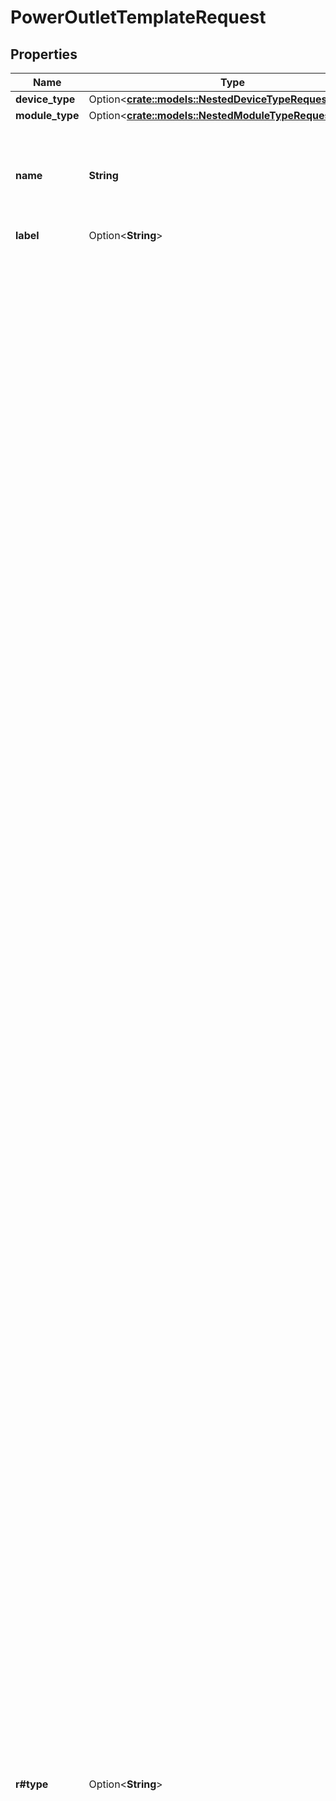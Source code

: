 # PowerOutletTemplateRequest

## Properties

Name | Type | Description | Notes
------------ | ------------- | ------------- | -------------
**device_type** | Option<[**crate::models::NestedDeviceTypeRequest**](NestedDeviceTypeRequest.md)> |  | [optional]
**module_type** | Option<[**crate::models::NestedModuleTypeRequest**](NestedModuleTypeRequest.md)> |  | [optional]
**name** | **String** | {module} is accepted as a substitution for the module bay position when attached to a module type. | 
**label** | Option<**String**> | Physical label | [optional]
**r#type** | Option<**String**> | * `iec-60320-c5` - C5 * `iec-60320-c7` - C7 * `iec-60320-c13` - C13 * `iec-60320-c15` - C15 * `iec-60320-c19` - C19 * `iec-60320-c21` - C21 * `iec-60309-p-n-e-4h` - P+N+E 4H * `iec-60309-p-n-e-6h` - P+N+E 6H * `iec-60309-p-n-e-9h` - P+N+E 9H * `iec-60309-2p-e-4h` - 2P+E 4H * `iec-60309-2p-e-6h` - 2P+E 6H * `iec-60309-2p-e-9h` - 2P+E 9H * `iec-60309-3p-e-4h` - 3P+E 4H * `iec-60309-3p-e-6h` - 3P+E 6H * `iec-60309-3p-e-9h` - 3P+E 9H * `iec-60309-3p-n-e-4h` - 3P+N+E 4H * `iec-60309-3p-n-e-6h` - 3P+N+E 6H * `iec-60309-3p-n-e-9h` - 3P+N+E 9H * `iec-60906-1` - IEC 60906-1 * `nbr-14136-10a` - 2P+T 10A (NBR 14136) * `nbr-14136-20a` - 2P+T 20A (NBR 14136) * `nema-1-15r` - NEMA 1-15R * `nema-5-15r` - NEMA 5-15R * `nema-5-20r` - NEMA 5-20R * `nema-5-30r` - NEMA 5-30R * `nema-5-50r` - NEMA 5-50R * `nema-6-15r` - NEMA 6-15R * `nema-6-20r` - NEMA 6-20R * `nema-6-30r` - NEMA 6-30R * `nema-6-50r` - NEMA 6-50R * `nema-10-30r` - NEMA 10-30R * `nema-10-50r` - NEMA 10-50R * `nema-14-20r` - NEMA 14-20R * `nema-14-30r` - NEMA 14-30R * `nema-14-50r` - NEMA 14-50R * `nema-14-60r` - NEMA 14-60R * `nema-15-15r` - NEMA 15-15R * `nema-15-20r` - NEMA 15-20R * `nema-15-30r` - NEMA 15-30R * `nema-15-50r` - NEMA 15-50R * `nema-15-60r` - NEMA 15-60R * `nema-l1-15r` - NEMA L1-15R * `nema-l5-15r` - NEMA L5-15R * `nema-l5-20r` - NEMA L5-20R * `nema-l5-30r` - NEMA L5-30R * `nema-l5-50r` - NEMA L5-50R * `nema-l6-15r` - NEMA L6-15R * `nema-l6-20r` - NEMA L6-20R * `nema-l6-30r` - NEMA L6-30R * `nema-l6-50r` - NEMA L6-50R * `nema-l10-30r` - NEMA L10-30R * `nema-l14-20r` - NEMA L14-20R * `nema-l14-30r` - NEMA L14-30R * `nema-l14-50r` - NEMA L14-50R * `nema-l14-60r` - NEMA L14-60R * `nema-l15-20r` - NEMA L15-20R * `nema-l15-30r` - NEMA L15-30R * `nema-l15-50r` - NEMA L15-50R * `nema-l15-60r` - NEMA L15-60R * `nema-l21-20r` - NEMA L21-20R * `nema-l21-30r` - NEMA L21-30R * `nema-l22-30r` - NEMA L22-30R * `CS6360C` - CS6360C * `CS6364C` - CS6364C * `CS8164C` - CS8164C * `CS8264C` - CS8264C * `CS8364C` - CS8364C * `CS8464C` - CS8464C * `ita-e` - ITA Type E (CEE 7/5) * `ita-f` - ITA Type F (CEE 7/3) * `ita-g` - ITA Type G (BS 1363) * `ita-h` - ITA Type H * `ita-i` - ITA Type I * `ita-j` - ITA Type J * `ita-k` - ITA Type K * `ita-l` - ITA Type L (CEI 23-50) * `ita-m` - ITA Type M (BS 546) * `ita-n` - ITA Type N * `ita-o` - ITA Type O * `ita-multistandard` - ITA Multistandard * `usb-a` - USB Type A * `usb-micro-b` - USB Micro B * `usb-c` - USB Type C * `dc-terminal` - DC Terminal * `hdot-cx` - HDOT Cx * `saf-d-grid` - Saf-D-Grid * `neutrik-powercon-20a` - Neutrik powerCON (20A) * `neutrik-powercon-32a` - Neutrik powerCON (32A) * `neutrik-powercon-true1` - Neutrik powerCON TRUE1 * `neutrik-powercon-true1-top` - Neutrik powerCON TRUE1 TOP * `ubiquiti-smartpower` - Ubiquiti SmartPower * `hardwired` - Hardwired * `other` - Other | [optional]
**power_port** | Option<[**crate::models::NestedPowerPortTemplateRequest**](NestedPowerPortTemplateRequest.md)> |  | [optional]
**feed_leg** | Option<**String**> | * `A` - A * `B` - B * `C` - C | [optional]
**description** | Option<**String**> |  | [optional]

[[Back to Model list]](../README.md#documentation-for-models) [[Back to API list]](../README.md#documentation-for-api-endpoints) [[Back to README]](../README.md)


